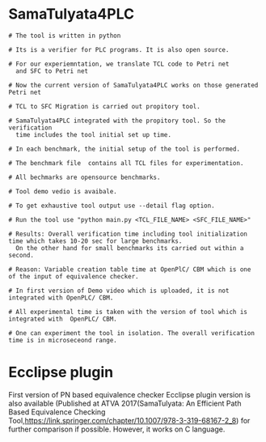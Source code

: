 # SamaTulyata4PLC

    # The tool is written in python
   
    # Its is a verifier for PLC programs. It is also open source.
   
    # For our experiemntation, we translate TCL code to Petri net 
      and SFC to Petri net 
    
    # Now the current version of SamaTulyata4PLC works on those generated Petri net 
    
    # TCL to SFC Migration is carried out propitory tool.
    
    # SamaTulyata4PLC integrated with the propitory tool. So the verification 
      time includes the tool initial set up time.
   
    # In each benchmark, the initial setup of the tool is performed.
    
    # The benchmark file  contains all TCL files for experimentation.
    
    # All bechmarks are opensource benchmarks. 
    
    # Tool demo vedio is avaibale.
   
    # To get exhaustive tool output use --detail flag option.

    # Run the tool use "python main.py <TCL_FILE_NAME> <SFC_FILE_NAME>"
   
    # Results: Overall verification time including tool initialization time which takes 10-20 sec for large benchmarks.
      On the other hand for small benchmarks its carried out within a second.
    
    # Reason: Variable creation table time at OpenPlC/ CBM which is one  of the input of equivalence checker.
   
    # In first version of Demo video which is uploaded, it is not integrated with OpenPLC/ CBM.
   
    # All experimental time is taken with the version of tool which is integrated with  OpenPLC/ CBM. 
   
    # One can experiment the tool in isolation. The overall verification time is in microseceond range.



# Ecclipse plugin
 First version of PN based equivalence checker Ecclipse plugin version is also available (Published at ATVA 2017(SamaTulyata: An Efficient Path Based Equivalence Checking Tool,https://link.springer.com/chapter/10.1007/978-3-319-68167-2_8) for further comparison if possible. 
However, it works on C language.

 
  

